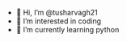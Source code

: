 - 👋 Hi, I’m @tusharvagh21
- 👀 I’m interested in coding
- 🌱 I’m currently learning python

<!---
tusharvagh21/tusharvagh21 is a ✨ special ✨ repository because its `README.md` (this file) appears on your GitHub profile.
You can click the Preview link to take a look at your changes.
--->
